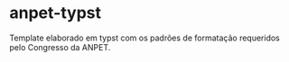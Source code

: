# anpet-typst

Template elaborado em typst com os padrões de formatação requeridos pelo Congresso da ANPET. 